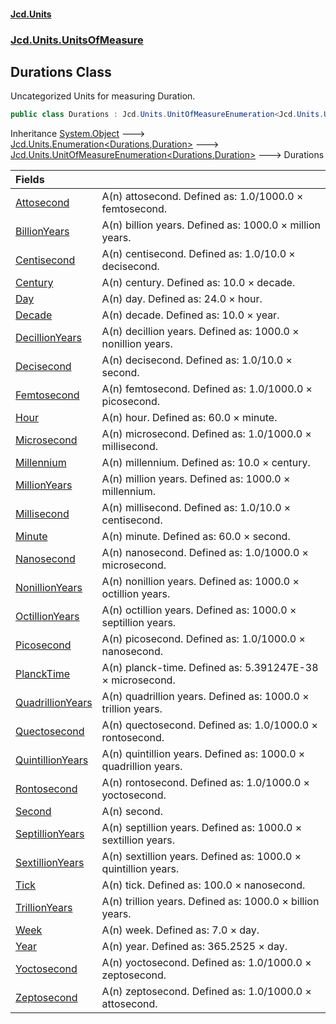 #### [Jcd.Units](index.md 'index')
### [Jcd.Units.UnitsOfMeasure](Jcd.Units.UnitsOfMeasure.md 'Jcd.Units.UnitsOfMeasure')

## Durations Class

Uncategorized Units for measuring Duration.

```csharp
public class Durations : Jcd.Units.UnitOfMeasureEnumeration<Jcd.Units.UnitsOfMeasure.Durations, Jcd.Units.UnitTypes.Duration>
```

Inheritance [System.Object](https://docs.microsoft.com/en-us/dotnet/api/System.Object 'System.Object') &#129106; [Jcd.Units.Enumeration&lt;](Enumeration_TEnumeration,T_.md 'Jcd.Units.Enumeration<TEnumeration,T>')[Durations](Durations.md 'Jcd.Units.UnitsOfMeasure.Durations')[,](Enumeration_TEnumeration,T_.md 'Jcd.Units.Enumeration<TEnumeration,T>')[Duration](Duration.md 'Jcd.Units.UnitTypes.Duration')[&gt;](Enumeration_TEnumeration,T_.md 'Jcd.Units.Enumeration<TEnumeration,T>') &#129106; [Jcd.Units.UnitOfMeasureEnumeration&lt;](UnitOfMeasureEnumeration_TEnumeration,T_.md 'Jcd.Units.UnitOfMeasureEnumeration<TEnumeration,T>')[Durations](Durations.md 'Jcd.Units.UnitsOfMeasure.Durations')[,](UnitOfMeasureEnumeration_TEnumeration,T_.md 'Jcd.Units.UnitOfMeasureEnumeration<TEnumeration,T>')[Duration](Duration.md 'Jcd.Units.UnitTypes.Duration')[&gt;](UnitOfMeasureEnumeration_TEnumeration,T_.md 'Jcd.Units.UnitOfMeasureEnumeration<TEnumeration,T>') &#129106; Durations

| Fields | |
| :--- | :--- |
| [Attosecond](Durations.Attosecond.md 'Jcd.Units.UnitsOfMeasure.Durations.Attosecond') | A(n) attosecond. Defined as: 1.0/1000.0 × femtosecond. |
| [BillionYears](Durations.BillionYears.md 'Jcd.Units.UnitsOfMeasure.Durations.BillionYears') | A(n) billion years. Defined as: 1000.0 × million years. |
| [Centisecond](Durations.Centisecond.md 'Jcd.Units.UnitsOfMeasure.Durations.Centisecond') | A(n) centisecond. Defined as: 1.0/10.0 × decisecond. |
| [Century](Durations.Century.md 'Jcd.Units.UnitsOfMeasure.Durations.Century') | A(n) century. Defined as: 10.0 × decade. |
| [Day](Durations.Day.md 'Jcd.Units.UnitsOfMeasure.Durations.Day') | A(n) day. Defined as: 24.0 × hour. |
| [Decade](Durations.Decade.md 'Jcd.Units.UnitsOfMeasure.Durations.Decade') | A(n) decade. Defined as: 10.0 × year. |
| [DecillionYears](Durations.DecillionYears.md 'Jcd.Units.UnitsOfMeasure.Durations.DecillionYears') | A(n) decillion years. Defined as: 1000.0 × nonillion years. |
| [Decisecond](Durations.Decisecond.md 'Jcd.Units.UnitsOfMeasure.Durations.Decisecond') | A(n) decisecond. Defined as: 1.0/10.0 × second. |
| [Femtosecond](Durations.Femtosecond.md 'Jcd.Units.UnitsOfMeasure.Durations.Femtosecond') | A(n) femtosecond. Defined as: 1.0/1000.0 × picosecond. |
| [Hour](Durations.Hour.md 'Jcd.Units.UnitsOfMeasure.Durations.Hour') | A(n) hour. Defined as: 60.0 × minute. |
| [Microsecond](Durations.Microsecond.md 'Jcd.Units.UnitsOfMeasure.Durations.Microsecond') | A(n) microsecond. Defined as: 1.0/1000.0 × millisecond. |
| [Millennium](Durations.Millennium.md 'Jcd.Units.UnitsOfMeasure.Durations.Millennium') | A(n) millennium. Defined as: 10.0 × century. |
| [MillionYears](Durations.MillionYears.md 'Jcd.Units.UnitsOfMeasure.Durations.MillionYears') | A(n) million years. Defined as: 1000.0 × millennium. |
| [Millisecond](Durations.Millisecond.md 'Jcd.Units.UnitsOfMeasure.Durations.Millisecond') | A(n) millisecond. Defined as: 1.0/10.0 × centisecond. |
| [Minute](Durations.Minute.md 'Jcd.Units.UnitsOfMeasure.Durations.Minute') | A(n) minute. Defined as: 60.0 × second. |
| [Nanosecond](Durations.Nanosecond.md 'Jcd.Units.UnitsOfMeasure.Durations.Nanosecond') | A(n) nanosecond. Defined as: 1.0/1000.0 × microsecond. |
| [NonillionYears](Durations.NonillionYears.md 'Jcd.Units.UnitsOfMeasure.Durations.NonillionYears') | A(n) nonillion years. Defined as: 1000.0 × octillion years. |
| [OctillionYears](Durations.OctillionYears.md 'Jcd.Units.UnitsOfMeasure.Durations.OctillionYears') | A(n) octillion years. Defined as: 1000.0 × septillion years. |
| [Picosecond](Durations.Picosecond.md 'Jcd.Units.UnitsOfMeasure.Durations.Picosecond') | A(n) picosecond. Defined as: 1.0/1000.0 × nanosecond. |
| [PlanckTime](Durations.PlanckTime.md 'Jcd.Units.UnitsOfMeasure.Durations.PlanckTime') | A(n) planck-time. Defined as: 5.391247E-38 × microsecond. |
| [QuadrillionYears](Durations.QuadrillionYears.md 'Jcd.Units.UnitsOfMeasure.Durations.QuadrillionYears') | A(n) quadrillion years. Defined as: 1000.0 × trillion years. |
| [Quectosecond](Durations.Quectosecond.md 'Jcd.Units.UnitsOfMeasure.Durations.Quectosecond') | A(n) quectosecond. Defined as: 1.0/1000.0 × rontosecond. |
| [QuintillionYears](Durations.QuintillionYears.md 'Jcd.Units.UnitsOfMeasure.Durations.QuintillionYears') | A(n) quintillion years. Defined as: 1000.0 × quadrillion years. |
| [Rontosecond](Durations.Rontosecond.md 'Jcd.Units.UnitsOfMeasure.Durations.Rontosecond') | A(n) rontosecond. Defined as: 1.0/1000.0 × yoctosecond. |
| [Second](Durations.Second.md 'Jcd.Units.UnitsOfMeasure.Durations.Second') | A(n) second. |
| [SeptillionYears](Durations.SeptillionYears.md 'Jcd.Units.UnitsOfMeasure.Durations.SeptillionYears') | A(n) septillion years. Defined as: 1000.0 × sextillion years. |
| [SextillionYears](Durations.SextillionYears.md 'Jcd.Units.UnitsOfMeasure.Durations.SextillionYears') | A(n) sextillion years. Defined as: 1000.0 × quintillion years. |
| [Tick](Durations.Tick.md 'Jcd.Units.UnitsOfMeasure.Durations.Tick') | A(n) tick. Defined as: 100.0 × nanosecond. |
| [TrillionYears](Durations.TrillionYears.md 'Jcd.Units.UnitsOfMeasure.Durations.TrillionYears') | A(n) trillion years. Defined as: 1000.0 × billion years. |
| [Week](Durations.Week.md 'Jcd.Units.UnitsOfMeasure.Durations.Week') | A(n) week. Defined as: 7.0 × day. |
| [Year](Durations.Year.md 'Jcd.Units.UnitsOfMeasure.Durations.Year') | A(n) year. Defined as: 365.2525 × day. |
| [Yoctosecond](Durations.Yoctosecond.md 'Jcd.Units.UnitsOfMeasure.Durations.Yoctosecond') | A(n) yoctosecond. Defined as: 1.0/1000.0 × zeptosecond. |
| [Zeptosecond](Durations.Zeptosecond.md 'Jcd.Units.UnitsOfMeasure.Durations.Zeptosecond') | A(n) zeptosecond. Defined as: 1.0/1000.0 × attosecond. |
